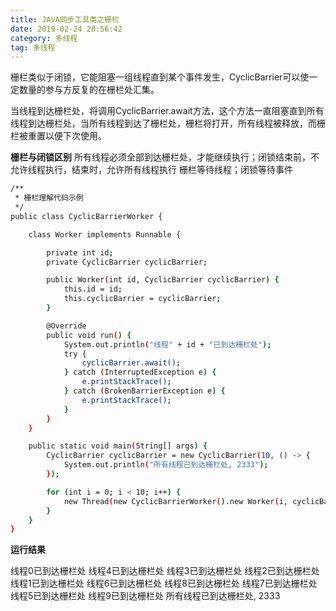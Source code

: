 ```yaml
---
title: JAVA同步工具类之栅栏
date: 2019-02-24 20:56:42
category: 多线程
tag: 多线程
---
```


栅栏类似于闭锁，它能阻塞一组线程直到某个事件发生，CyclicBarrier可以使一定数量的参与方反复的在栅栏处汇集。

当线程到达栅栏处，将调用CyclicBarrier.await方法，这个方法一直阻塞直到所有线程到达栅栏处，当所有线程到达了栅栏处，栅栏将打开，所有线程被释放，而栅栏被重置以便下次使用。

**栅栏与闭锁区别**
所有线程必须全部到达栅栏处，才能继续执行；闭锁结束前，不允许线程执行，结束时，允许所有线程执行
栅栏等待线程；闭锁等待事件

``` bash
/**
 * 栅栏理解代码示例
 */
public class CyclicBarrierWorker {

    class Worker implements Runnable {

        private int id;
        private CyclicBarrier cyclicBarrier;

        public Worker(int id, CyclicBarrier cyclicBarrier) {
            this.id = id;
            this.cyclicBarrier = cyclicBarrier;
        }

        @Override
        public void run() {
            System.out.println("线程" + id + "已到达栅栏处");
            try {
                cyclicBarrier.await();
            } catch (InterruptedException e) {
                e.printStackTrace();
            } catch (BrokenBarrierException e) {
                e.printStackTrace();
            }
        }
    }

    public static void main(String[] args) {
        CyclicBarrier cyclicBarrier = new CyclicBarrier(10, () -> {
            System.out.println("所有线程已到达栅栏处, 2333");
        });

        for (int i = 0; i < 10; i++) {
            new Thread(new CyclicBarrierWorker().new Worker(i, cyclicBarrier)).start();
        }
    }
}
```

**运行结果**

线程0已到达栅栏处
线程4已到达栅栏处
线程3已到达栅栏处
线程2已到达栅栏处
线程1已到达栅栏处
线程6已到达栅栏处
线程8已到达栅栏处
线程7已到达栅栏处
线程5已到达栅栏处
线程9已到达栅栏处
所有线程已到达栅栏处, 2333
